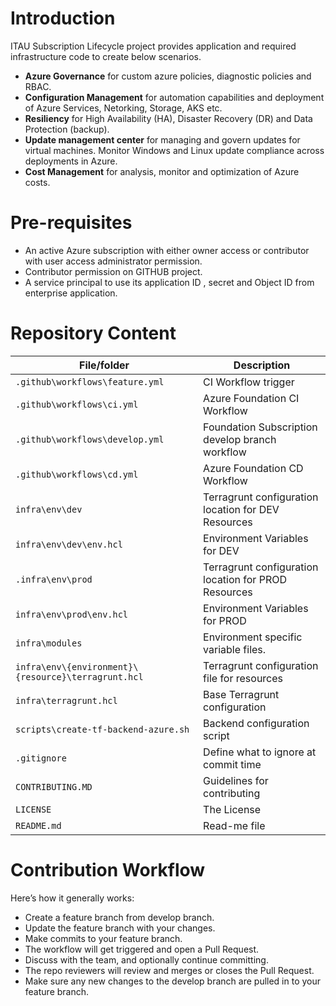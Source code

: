 ﻿# Introduction

ITAU Subscription Lifecycle project provides application and required infrastructure code to create below scenarios.

- **Azure Governance** for custom azure policies, diagnostic policies and RBAC.
- **Configuration Management** for automation capabilities and deployment of Azure Services, Netorking,  Storage, AKS etc.
- **Resiliency** for High Availability (HA), Disaster Recovery (DR) and Data Protection (backup).
- **Update management center** for managing and govern updates for virtual machines. Monitor Windows and Linux update compliance across deployments in Azure.
- **Cost Management** for analysis, monitor and optimization of Azure costs.

# Pre-requisites

- An active Azure subscription with either owner access or contributor with user access administrator permission.
- Contributor permission on GITHUB project.
- A service principal to use its application ID , secret and Object ID from enterprise application.

# Repository Content


| File/folder                                 | Description                                |
|---------------------------------------------|--------------------------------------------|
| `.github\workflows\feature.yml`               | CI Workflow trigger       |
| `.github\workflows\ci.yml`| Azure Foundation CI Workflow         |
| `.github\workflows\develop.yml`| Foundation Subscription develop branch workflow        |
| `.github\workflows\cd.yml`                                 | Azure Foundation CD Workflow                          |
| `infra\env\dev`                                 | Terragrunt configuration location for DEV Resources                              |
| `infra\env\dev\env.hcl`                                   | Environment Variables for DEV                  |
| `.infra\env\prod`                                | Terragrunt configuration location for PROD Resources       |
| `infra\env\prod\env.hcl`         | Environment Variables for PROD                                      |
| `infra\modules` | Environment specific variable files.       |
| `infra\env\{environment}\{resource}\terragrunt.hcl`   | Terragrunt configuration file for resources |
| `infra\terragrunt.hcl` | Base Terragrunt configuration       |
| `scripts\create-tf-backend-azure.sh` | Backend configuration script              |
| `.gitignore` | Define what to ignore at commit time    |
| `CONTRIBUTING.MD`                       | Guidelines for contributing                       |
| `LICENSE`                                 | The License                           |
| `README.md`                              | Read-me file                            |

# Contribution Workflow

Here’s how it generally works:
- Create a feature branch from develop branch.
- Update the feature branch with your changes.
- Make commits to your feature branch.
- The workflow will get triggered and open a Pull Request.
- Discuss with the team, and optionally continue committing.
- The repo reviewers will review and merges or closes the Pull Request.
- Make sure any new changes to the develop branch are pulled in to your feature branch.